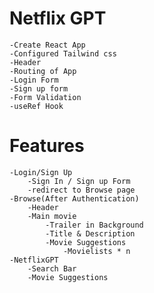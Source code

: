 # Netflix GPT 

    -Create React App
    -Configured Tailwind css
    -Header
    -Routing of App
    -Login Form
    -Sign up form
    -Form Validation
    -useRef Hook


# Features
    -Login/Sign Up
        -Sign In / Sign up Form
        -redirect to Browse page
    -Browse(After Authentication)
        -Header
        -Main movie
            -Trailer in Background
            -Title & Description
            -Movie Suggestions
                -Movielists * n
    -NetflixGPT
        -Search Bar
        -Movie Suggestions